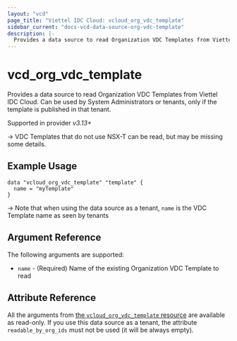 ```yaml
---
layout: "vcd"
page_title: "Viettel IDC Cloud: vcloud_org_vdc_template"
sidebar_current: "docs-vcd-data-source-org-vdc-template"
description: |-
  Provides a data source to read Organization VDC Templates from Viettel IDC Cloud.
---
```


# vcd\_org\_vdc\_template

Provides a data source to read Organization VDC Templates from Viettel IDC Cloud.
Can be used by System Administrators or tenants, only if the template is published in that tenant.

Supported in provider *v3.13+*

-> VDC Templates that do not use NSX-T can be read, but may be missing some details.

## Example Usage

```hcl
data "vcloud_org_vdc_template" "template" {
  name = "myTemplate"
}
```

-> Note that when using the data source as a tenant, `name` is the VDC Template name as seen by tenants

## Argument Reference

The following arguments are supported:

* `name` - (Required) Name of the existing Organization VDC Template to read

## Attribute Reference

All the arguments from [the `vcloud_org_vdc_template` resource](/providers/vmware/vcd/latest/docs/resources/org_vdc_template) are available as read-only.
If you use this data source as a tenant, the attribute `readable_by_org_ids` must not be used (it will be always empty).
